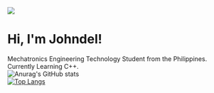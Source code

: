 ![](https://johndeltorrizo.github.io/Johndel-Torrizo/)
# Hi, I'm Johndel!

Mechatronics Engineering Technology Student from the Philippines.<br>
Currently Learning C++.<br>
![Anurag's GitHub stats](https://github-readme-stats.vercel.app/api?username=JohndelTorrizo&theme=github_dark&show_icons=true) <br>
[![Top Langs](https://github-readme-stats.vercel.app/api/top-langs/?username=JohndelTorrizo&theme=github_dark&layout=compact)](https://github.com/anuraghazra/github-readme-stats)



